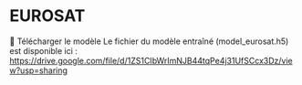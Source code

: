 # EUROSAT
🔗 Télécharger le modèle
Le fichier du modèle entraîné (model_eurosat.h5) est disponible ici : https://drive.google.com/file/d/1ZS1CIbWrImNJB44tqPe4j31UfSCcx3Dz/view?usp=sharing

